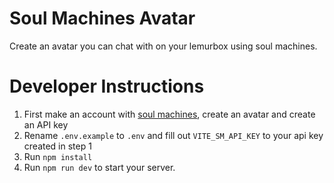 # Soul Machines Avatar
Create an avatar you can chat with on your lemurbox using soul machines.

# Developer Instructions
1. First make an account with [soul machines](https://www.soulmachines.com/), create an avatar and create an API key
2. Rename `.env.example` to `.env` and fill out `VITE_SM_API_KEY` to your api key created in step 1
3. Run `npm install`
4. Run `npm run dev` to start your server.